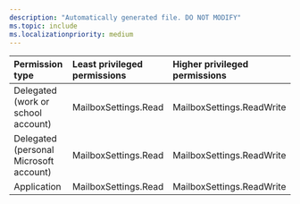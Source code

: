 ```yaml
---
description: "Automatically generated file. DO NOT MODIFY"
ms.topic: include
ms.localizationpriority: medium
---
```


|Permission type|Least privileged permissions|Higher privileged permissions|
|:---|:---|:---|
|Delegated (work or school account)|MailboxSettings.Read|MailboxSettings.ReadWrite|
|Delegated (personal Microsoft account)|MailboxSettings.Read|MailboxSettings.ReadWrite|
|Application|MailboxSettings.Read|MailboxSettings.ReadWrite|

